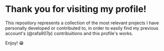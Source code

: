 # Thank you for visiting my profile!


This repository represents a collection of the most relevant projects I have personally developed or contributed to, in order to easily find my previous account's (@rafa907p) contribuitions and this profile's works.

Enjoy! 😁
